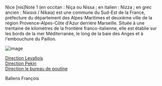 Nice [nis]Note 1 (en occitan : Niça ou Nissa ; en italien : Nizza ; en grec ancien : Νίκαια / Níkaia) est une commune du Sud-Est de la France, préfecture du département des Alpes-Maritimes et deuxième ville de la région Provence-Alpes-Côte d'Azur derrière Marseille. Située à une trentaine de kilomètres de la frontière franco-italienne, elle est établie sur les bords de la mer Méditerranée, le long de la baie des Anges et à l'embouchure du Paillon.


![image](https://user-images.githubusercontent.com/115066388/198039887-3f38c154-b9fb-4214-ab01-31c21db0517f.png)


<a href="https://github.com/gavet92/LABY/blob/main/Levallois.md">Direction Levallois</a><br>
<a href="https://github.com/gavet92/LABY/blob/main/Pekin.md">Direction Pekin</a><br>
<a href="https://github.com/gavet92/LABY/blob/main/GAME_OVER.md">Direction le bureau de poutine</a><br>




Ballens François

